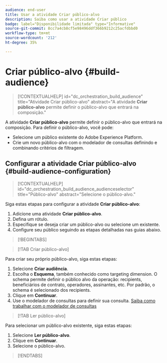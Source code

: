 ```yaml
---
audience: end-user
title: Usar a atividade Criar público-alvo
description: Saiba como usar a atividade Criar público
badge: label="Disponibilidade limitada" type="Informative"
source-git-commit: 8cc7a4cb8cf5e98496ddf366b9212c25acfdbbd0
workflow-type: tm+mt
source-wordcount: '212'
ht-degree: 35%

---
```



# Criar público-alvo {#build-audience}

>[!CONTEXTUALHELP]
>id="dc_orchestration_build_audience"
>title="Atividade Criar público-alvo"
>abstract="A atividade **Criar público-alvo** permite definir o público-alvo que entrará na composição."

A atividade **Criar público-alvo** permite definir o público-alvo que entrará na composição. Para definir o público-alvo, você pode:

* Selecione um público existente do Adobe Experience Platform.
* Crie um novo público-alvo com o modelador de consultas definindo e combinando critérios de filtragem.

## Configurar a atividade Criar público-alvo {#build-audience-configuration}

>[!CONTEXTUALHELP]
>id="dc_orchestration_build_audience_audienceselector"
>title="Público-alvo"
>abstract="Selecione o público-alvo."

Siga estas etapas para configurar a atividade **Criar público-alvo**:

1. Adicione uma atividade **Criar público-alvo**.
1. Defina um rótulo.
1. Especifique se deseja criar um público-alvo ou selecione um existente.
1. Configure seu público seguindo as etapas detalhadas nas guias abaixo.

>[!BEGINTABS]

>[!TAB Criar público-alvo]

Para criar seu próprio público-alvo, siga estas etapas:

1. Selecione **Criar audiência**.
1. Escolha o **Esquema**, também conhecido como targeting dimension. O schema permite definir o público alvo da operação: recipients, beneficiários de contrato, operadores, assinantes, etc. Por padrão, o schema é selecionado dos recipients.
1. Clique em **Continuar**.
1. Use o modelador de consultas para definir sua consulta. [Saiba como trabalhar com o modelador de consultas](../../query/query-modeler-overview.md)

>[!TAB Ler público-alvo]

Para selecionar um público-alvo existente, siga estas etapas:

1. Selecione **Ler público-alvo**.
1. Clique em **Continuar**.
1. Selecione o público-alvo.

>[!ENDTABS]

<!--
## Examples{#build-audience-examples}

Here is an example of a workflow with two **Build audience** activities. The first one targets the poker players audience, followed by an email delivery. The second one targets the VIP clients audience, followed by an SMS delivery.

![](../assets/workflow-audience-example.png)
-->
